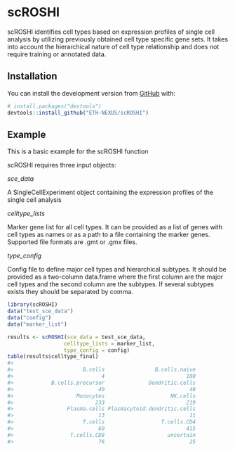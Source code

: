 
<!-- README.md is generated from README.Rmd. Please edit that file -->

# scROSHI

<!-- badges: start -->
<!-- badges: end -->

scROSHI identifies cell types based on expression profiles of single
cell analysis by utilizing previously obtained cell type specific gene
sets. It takes into account the hierarchical nature of cell type
relationship and does not require training or annotated data.

## Installation

You can install the development version from
[GitHub](https://github.com/) with:

``` r
# install.packages("devtools")
devtools::install_github("ETH-NEXUS/scROSHI")
```

## Example

This is a basic example for the scROSHI function

scROSHI requires three input objects:

*sce_data*

A SingleCellExperiment object containing the expression profiles of the
single cell analysis

*celltype_lists*

Marker gene list for all cell types. It can be provided as a list of
genes with cell types as names or as a path to a file containing the
marker genes. Supported file formats are .gmt or .gmx files.

*type_config*

Config file to define major cell types and hierarchical subtypes. It
should be provided as a two-column data.frame where the first column are
the major cell types and the second column are the subtypes. If several
subtypes exists they should be separated by comma.

``` r
library(scROSHI)
data("test_sce_data")
data("config")
data("marker_list")

results <- scROSHI(sce_data = test_sce_data,
                  celltype_lists = marker_list,
                  type_config = config)
table(results$celltype_final)
#> 
#>                      B.cells                B.cells.naive 
#>                            4                          180 
#>            B.cells.precursor              Dendritic.cells 
#>                           40                           40 
#>                    Monocytes                     NK.cells 
#>                          233                          219 
#>                 Plasma.cells Plasmacytoid.dendritic.cells 
#>                           13                           11 
#>                      T.cells                  T.cells.CD4 
#>                           60                          415 
#>                  T.cells.CD8                    uncertain 
#>                           76                           25
```
